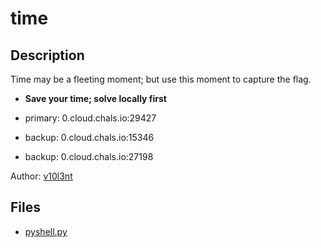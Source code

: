 # time

## Description

Time may be a fleeting moment; but use this moment to capture the flag. 

* **Save your time; solve locally first**

* primary: 0.cloud.chals.io:29427
* backup: 0.cloud.chals.io:15346
* backup: 0.cloud.chals.io:27198

Author: [v10l3nt](https://www.tjoconnor.org/vita)



## Files

* [pyshell.py](files/pyshell.py)


